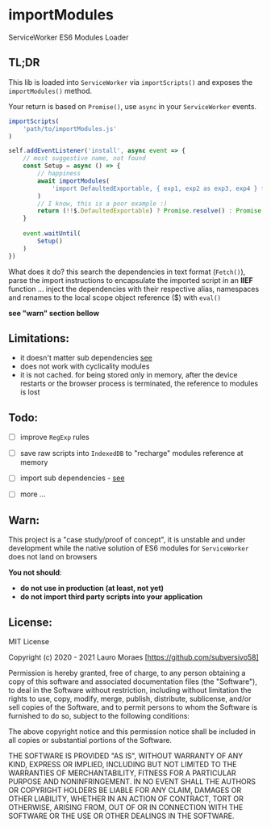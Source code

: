 # importModules
ServiceWorker ES6 Modules Loader

## TL;DR

This lib is loaded into `ServiceWorker` via `importScripts()` and exposes the `importModules()` method.

Your return is based on `Promise()`, use `async` in your `ServiceWorker` events.


```javascript
importScripts(
    'path/to/importModules.js'
)

self.addEventListener('install', async event => {
    // most suggestive name, not found
    const Setup = async () => {
        // happiness
        await importModules(
            'import DefaultedExportable, { exp1, exp2 as exp3, exp4 } from uri/to/module.js' // complete syntax
        )
        // I know, this is a poor example :)
        return (!!$.DefaultedExportable) ? Promise.resolve() : Promise.reject()
    }
    
    event.waitUntil(
        Setup()
    )
})
```

What does it do? this search the dependencies in text format (`Fetch()`), parse the import instructions to encapsulate the imported script in an **IIEF** function ... inject the dependencies with their respective alias, namespaces and renames to the local scope object reference ($) with `eval()`

**see "warn" section bellow**



## Limitations:

* it doesn't matter sub dependencies [see](https://github.com/subversivo58/importModules/wiki/limitation#nested-dependencies)
* does not work with cyclicality modules
* it is not cached. for being stored only in memory, after the device restarts or the browser process is terminated, the reference to modules is lost



## Todo:

- [ ] improve `RegExp` rules
- [ ] save raw scripts into `IndexedDB` to "recharge" modules reference at memory
- [ ] import sub dependencies - [see](https://github.com/subversivo58/importModules/issues/1)
- [ ] more ...



## Warn:

This project is a "case study/proof of concept", it is unstable and under development while the native solution of ES6 modules for `ServiceWorker` does not land on browsers

**You not should**:

* **do not use in production (at least, not yet)**
* **do not import third party scripts into your application**



## License:

MIT License

Copyright (c) 2020 - 2021 Lauro Moraes [https://github.com/subversivo58]

Permission is hereby granted, free of charge, to any person obtaining a copy
of this software and associated documentation files (the "Software"), to deal
in the Software without restriction, including without limitation the rights
to use, copy, modify, merge, publish, distribute, sublicense, and/or sell
copies of the Software, and to permit persons to whom the Software is
furnished to do so, subject to the following conditions:

The above copyright notice and this permission notice shall be included in all
copies or substantial portions of the Software.

THE SOFTWARE IS PROVIDED "AS IS", WITHOUT WARRANTY OF ANY KIND, EXPRESS OR
IMPLIED, INCLUDING BUT NOT LIMITED TO THE WARRANTIES OF MERCHANTABILITY,
FITNESS FOR A PARTICULAR PURPOSE AND NONINFRINGEMENT. IN NO EVENT SHALL THE
AUTHORS OR COPYRIGHT HOLDERS BE LIABLE FOR ANY CLAIM, DAMAGES OR OTHER
LIABILITY, WHETHER IN AN ACTION OF CONTRACT, TORT OR OTHERWISE, ARISING FROM,
OUT OF OR IN CONNECTION WITH THE SOFTWARE OR THE USE OR OTHER DEALINGS IN THE
SOFTWARE.
